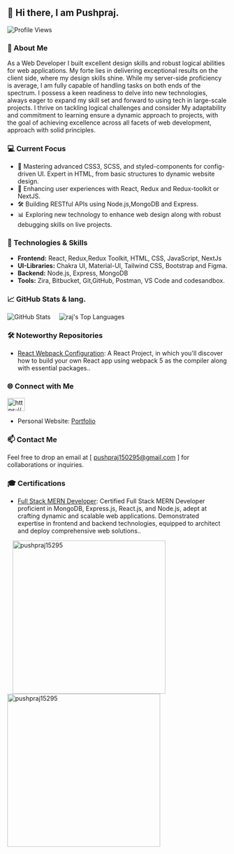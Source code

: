 ## 👋 Hi there, I am Pushpraj.

![Profile Views](https://komarev.com/ghpvc/?username=pushpraj15295&color=blueviolet)

### 🌟 About Me

As a Web Developer I built excellent design skills and robust logical abilities for web applications. My forte lies in delivering exceptional results on the client side, where my design skills shine. While my server-side proficiency is average, I am fully capable of handling tasks on both ends of the spectrum. I possess a keen readiness to delve into new technologies, always eager to expand my skill set and forward to using tech in large-scale projects. I thrive on tackling logical challenges and consider
My adaptability and commitment to learning ensure a dynamic approach to projects, with the goal of achieving excellence across all facets of web development, approach with solid principles.



### 💻 Current Focus
- 🌱 Mastering advanced CSS3, SCSS, and styled-components for config-driven UI.      Expert in HTML, from basic structures to dynamic website design.
- 🚀 Enhancing user experiences with React, Redux and Redux-toolkit or NextJS.
- 🛠️ Building RESTful APIs using Node.js,MongoDB and Express.
- 📊 Exploring new technology to enhance web design along with robust debugging skills on live projects.

### 🚀 Technologies & Skills
- **Frontend:** React, Redux,Redux Toolkit, HTML, CSS, JavaScript, NextJs
- **UI-Libraries:** Chakra UI, Material-UI, Tailwind CSS, Bootstrap and Figma. 
- **Backend:** Node.js, Express, MongoDB
- **Tools:**  Zira, Bitbucket, Git,GitHub, Postman, VS Code and codesandbox.

### 📈 GitHub Stats & lang.
![GitHub Stats](https://github-readme-stats.vercel.app/api?username=pushpraj15295&show_icons=true&theme=react&hide_title=true) &nbsp;&nbsp;&nbsp;
<img alt="raj's Top Languages" src="https://github-readme-stats.vercel.app/api/top-langs/?username=pushpraj15295&langs_count=8&count_private=true&layout=compact&theme=react&hide_border=true&bg_color=0D1117" /></a>

### 🛠️ Noteworthy Repositories
- [React Webpack Configuration](https://github.com/pushpraj15295/react-webpack-configuration): A React Project, in which you'll discover how to build your own React app using webpack 5 as the compiler along with essential packages..
<!--- [Project Name](Link): Utilizing React and Redux for [brief description].-->

### 🌐 Connect with Me

<a href="https://www.linkedin.com/in/pushpraj-patel-4006ba18a/" target="_blank"><img align="center" src="https://raw.githubusercontent.com/rahuldkjain/github-profile-readme-generator/master/src/images/icons/Social/linked-in-alt.svg" alt="https://www.linkedin.com/in/pushpraj-patel-4006ba18a/" height="30" width="40" /></a>
- Personal Website: <a href="https://pushpraj15295.github.io" target="_blank">Portfolio</a>


### 📫 Contact Me
Feel free to drop an email at [ pushpraj150295@gmail.com ] for collaborations or inquiries.

### 🎓 Certifications
- [Full Stack MERN Developer](https://drive.google.com/file/d/1IQL5F0CKHoMQ_qkj1eugryM-S_ZfCOmE/view?usp=sharing): Certified Full Stack MERN Developer proficient in MongoDB, Express.js, React.js, and Node.js, adept at crafting dynamic and scalable web applications. Demonstrated expertise in frontend and backend technologies, equipped to architect and deploy comprehensive web solutions..


<div>
<p>&nbsp;&nbsp;&nbsp;<img align="center" src="https://github-readme-stats.vercel.app/api?username=pushpraj15295&show_icons=true&locale=en" alt="pushpraj15295" width="350px" /> &nbsp;&nbsp;&nbsp; <img align="center" src="https://github-readme-streak-stats.herokuapp.com/?user=pushpraj15295&" alt="pushpraj15295" width="350px" /></p>
</div>
